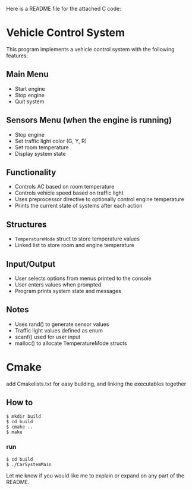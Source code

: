 Here is a README file for the attached C code:

# Vehicle Control System

This program implements a vehicle control system with the following features:

## Main Menu

- Start engine 
- Stop engine
- Quit system

## Sensors Menu (when the engine is running)

- Stop engine
- Set traffic light color (G, Y, R) 
- Set room temperature
- Display system state

## Functionality

- Controls AC based on room temperature 
- Controls vehicle speed based on traffic light
- Uses preprocessor directive to optionally control engine temperature
- Prints the current state of systems after each action

## Structures

- `TemperatureMode` struct to store temperature values
- Linked list to store room and engine temperature 

## Input/Output

- User selects options from menus printed to the console  
- User enters values when prompted
- Program prints system state and messages

## Notes

- Uses rand() to generate sensor values 
- Traffic light values defined as enum
- scanf() used for user input
- malloc() to allocate TemperatureMode structs

# Cmake 
add Cmakelists.txt for easy building, and linking the executables together
## How to
```
$ mkdir build
$ cd build
$ cmake ..
$ make
```
### run 
```
$ cd build
$ ./CarSystemMain
```
Let me know if you would like me to explain or expand on any part of the README.
